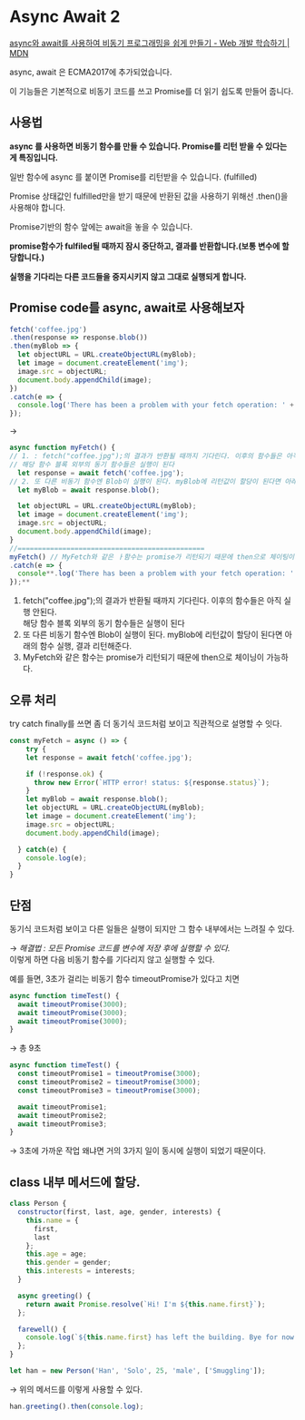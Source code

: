 # Async Await 2

[async와 await를 사용하여 비동기 프로그래밍을 쉽게 만들기 - Web 개발 학습하기 | MDN](https://developer.mozilla.org/ko/docs/Learn/JavaScript/Asynchronous/Async_await#rewriting_promise_code_with_asyncawait)    

async, await 은 ECMA2017에 추가되었습니다.    

이 기능들은 기본적으로 비동기 코드를 쓰고 Promise를 더 읽기 쉽도록 만들어 줍니다.    

## 사용법

**async 를 사용하면 비동기 함수를 만들 수 있습니다. Promise를 리턴 받을 수 있다는 게 특징입니다.**    

일반 함수에 async 를 붙이면 Promise를 리턴받을 수 있습니다. (fulfilled)    

Promise 상태값인 fulfilled만을 받기 때문에 반환된 값을 사용하기 위해선 .then()을 사용해야 합니다.    

Promise기반의 함수 앞에는 await을 놓을 수 있습니다.     

**promise함수가 fulfiled될 때까지 잠시 중단하고, 결과를 반환합니다.(보통 변수에 할당합니다.)**    

**실행을 기다리는 다른 코드들을 중지시키지 않고 그대로 실행되게 합니다.**     

## Promise code를 async, await로 사용해보자

```jsx
fetch('coffee.jpg')
.then(response => response.blob())
.then(myBlob => {
  let objectURL = URL.createObjectURL(myBlob);
  let image = document.createElement('img');
  image.src = objectURL;
  document.body.appendChild(image);
})
.catch(e => {
  console.log('There has been a problem with your fetch operation: ' + e.message);
});
```

→ 

```jsx
async function myFetch() {
// 1. : fetch("coffee.jpg");의 결과가 반환될 때까지 기다린다. 이후의 함수들은 아직 실행 안된다.
// 해당 함수 블록 외부의 동기 함수들은 실행이 된다
  let response = await fetch('coffee.jpg');
// 2. 또 다른 비동기 함수엔 Blob이 실행이 된다. myBlob에 리턴값이 할당이 된다면 아래의 함수 실행, 결과 리턴해준다. 
  let myBlob = await response.blob();

  let objectURL = URL.createObjectURL(myBlob);
  let image = document.createElement('img');
  image.src = objectURL;
  document.body.appendChild(image);
}
//==============================================
myFetch() // MyFetch와 같은 ㅏ함수는 promise가 리턴되기 때문에 then으로 체이팅이 가능하다.     
.catch(e => {
  console**.log('There has been a problem with your fetch operation: ' + e.message);
});**
```

1. fetch("coffee.jpg");의 결과가 반환될 때까지 기다린다. 이후의 함수들은 아직 실행 안된다.    
해당 함수 블록 외부의 동기 함수들은 실행이 된다    
2. 또 다른 비동기 함수엔 Blob이 실행이 된다. myBlob에 리턴값이 할당이 된다면 아래의 함수 실행, 결과 리턴해준다.     
3. MyFetch와 같은 함수는 promise가 리턴되기 때문에 then으로 체이닝이 가능하다.    

## 오류 처리

try catch finally를 쓰면 좀 더 동기식 코드처럼 보이고 직관적으로 설명할 수 잇다.     

```jsx
const myFetch = async () => {
	try {
    let response = await fetch('coffee.jpg');

    if (!response.ok) {
      throw new Error(`HTTP error! status: ${response.status}`);
    }
    let myBlob = await response.blob();
    let objectURL = URL.createObjectURL(myBlob);
    let image = document.createElement('img');
    image.src = objectURL;
    document.body.appendChild(image);

  } catch(e) {
    console.log(e);
  }
}
```

## 단점

동기식 코드처럼 보이고 다른 일들은 실행이 되지만 그 함수 내부에서는 느려질 수 있다.     

→ _해결법 : 모든 Promise 코드를 변수에 저장 후에 실행할 수 있다._     
이렇게 하면 다음 비동기 함수를 기다리지 않고 실행할 수 있다.     

예를 들면, 3초가 걸리는 비동기 함수 timeoutPromise가 있다고 치면    

```jsx
async function timeTest() {
  await timeoutPromise(3000);
  await timeoutPromise(3000);
  await timeoutPromise(3000);
}
```

→ 총 9초

```jsx
async function timeTest() {
  const timeoutPromise1 = timeoutPromise(3000);
  const timeoutPromise2 = timeoutPromise(3000);
  const timeoutPromise3 = timeoutPromise(3000);

  await timeoutPromise1;
  await timeoutPromise2;
  await timeoutPromise3;
}
```

→ 3초에 가까운 작업 왜냐면 거의 3가지 일이 동시에 실행이 되었기 때문이다.     

## class 내부 메서드에 할당.

```jsx
class Person {
  constructor(first, last, age, gender, interests) {
    this.name = {
      first,
      last
    };
    this.age = age;
    this.gender = gender;
    this.interests = interests;
  }

  async greeting() {
    return await Promise.resolve(`Hi! I'm ${this.name.first}`);
  };

  farewell() {
    console.log(`${this.name.first} has left the building. Bye for now!`);
  };
}

let han = new Person('Han', 'Solo', 25, 'male', ['Smuggling']);
```

→ 위의 메서드를 이렇게 사용할 수 있다.    

```jsx
han.greeting().then(console.log);
```